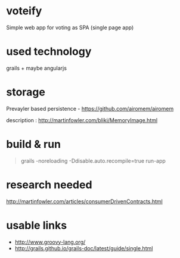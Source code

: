 # voteify
Simple web app for voting as SPA (single page app)

# used technology
grails + maybe angularjs

# storage
Prevayler based persistence - https://github.com/airomem/airomem

description : http://martinfowler.com/bliki/MemoryImage.html

# build & run
> grails -noreloading -Ddisable.auto.recompile=true run-app

# research needed

http://martinfowler.com/articles/consumerDrivenContracts.html

# usable links
 * http://www.groovy-lang.org/
 * http://grails.github.io/grails-doc/latest/guide/single.html
